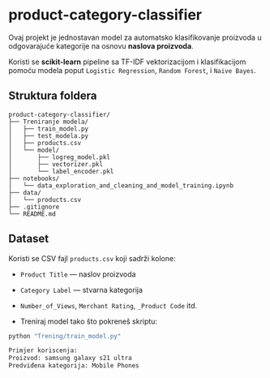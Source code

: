 # product-category-classifier
Ovaj projekt je jednostavan model za automatsko klasifikovanje proizvoda u odgovarajuće kategorije na osnovu **naslova proizvoda**. 

Koristi se **scikit-learn** pipeline sa TF-IDF vektorizacijom i klasifikacijom pomoću modela poput `Logistic Regression`, `Random Forest`, i `Naive Bayes`.

## Struktura foldera

```
product-category-classifier/
├── Treniranje modela/
│   ├── train_model.py
│   ├── test_modela.py
│   ├── products.csv
│   └── model/
│       ├── logreg_model.pkl
│       ├── vectorizer.pkl
│       └── label_encoder.pkl
├── notebooks/
│   └── data_exploration_and_cleaning_and_model_training.ipynb
├── data/
│   └── products.csv
├── .gitignore
└── README.md
```
## Dataset

Koristi se CSV fajl `products.csv` koji sadrži kolone:

- `Product Title` — naslov proizvoda
- `Category Label` — stvarna kategorija
- `Number_of_Views`, `Merchant Rating`, `_Product Code` itd.

- Treniraj model tako što pokreneš skriptu:

```bash
python "Trening/train_model.py"

Primjer koriscenja:
Proizvod: samsung galaxy s21 ultra
Predviđena kategorija: Mobile Phones
